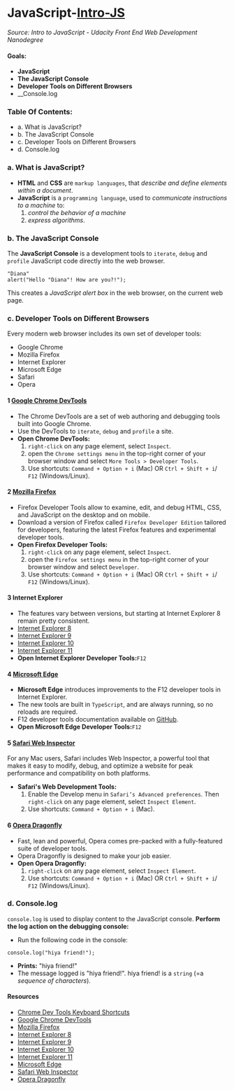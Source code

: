 # JavaScript-[Intro-JS](-Intro-to-JavaScript)
_Source: Intro to JavaScript - Udacity Front End Web Development Nanodegree_

#### Goals:
- __JavaScript__
- __The JavaScript Console__
- __Developer Tools on Different Browsers__
- __Console.log

### Table Of Contents:
- a. What is JavaScript?
- b. The JavaScript Console
- c. Developer Tools on Different Browsers
- d. Console.log

### a. What is JavaScript?
- __HTML__ and __CSS__ are `markup languages`, that _describe and define elements within a document_. 
- __JavaScript__ is a `programming language`, used to _communicate instructions to a machine_ to:
    1) _control the behavior of a machine_ 
    2) _express algorithms_.

### b. The JavaScript Console
The __JavaScript Console__ is a development tools to `iterate`, `debug` and `profile` JavaScript code directly into the web browser.
```
"Diana"
alert("Hello "Diana"! How are you?!");
```
This creates a _JavaScript alert box_ in the web browser, on the current web page.

### c. Developer Tools on Different Browsers
Every modern web browser includes its own set of developer tools:
- Google Chrome
- Mozilla Firefox
- Internet Explorer
- Microsoft Edge
- Safari
- Opera

#### 1 [Google Chrome DevTools](https://developers.google.com/web/tools/chrome-devtools/)
- The Chrome DevTools are a set of web authoring and debugging tools built into Google Chrome. 
- Use the DevTools to `iterate`, `debug` and `profile` a site. 
- __Open Chrome DevTools:__
  1) `right-click` on any page element, select `Inspect`. 
  2) open the `Chrome settings menu` in the top-right corner of your browser window and select `More Tools > Developer Tools`. 
  3) Use shortcuts: `Command + Option + i` (Mac) OR `Ctrl + Shift + i`/ `F12` (Windows/Linux).

#### 2 [Mozilla Firefox](https://developer.mozilla.org/en-US/docs/Tools)
- Firefox Developer Tools allow to examine, edit, and debug HTML, CSS, and JavaScript on the desktop and on mobile. 
- Download a version of Firefox called `Firefox Developer Edition` tailored for developers, featuring the latest Firefox features and experimental developer tools. 
- __Open Firefox Developer Tools:__
  1) `right-click` on any page element, select `Inspect`. 
  2) open the `Firefox settings menu` in the top-right corner of your browser window and select `Developer`. 
  3) Use shortcuts: `Command + Option + i` (Mac) OR `Ctrl + Shift + i`/ `F12` (Windows/Linux).

#### 3 Internet Explorer
- The features vary between versions, but starting at Internet Explorer 8 remain pretty consistent.
- [Internet Explorer 8](https://msdn.microsoft.com/en-us/library/dd565628.aspx)
- [Internet Explorer 9](https://docs.microsoft.com/en-us/previous-versions/windows/internet-explorer/ie-developer/samples/gg589512(v=vs.85))
- [Internet Explorer 10](https://docs.microsoft.com/en-us/previous-versions/windows/internet-explorer/ie-developer/dev-guides/hh673549(v=vs.85))
- [Internet Explorer 11](https://docs.microsoft.com/en-us/previous-versions/windows/internet-explorer/ie-developer/dev-guides/bg182636(v=vs.85))
- __Open Internet Explorer Developer Tools:__`F12`

#### 4 [Microsoft Edge]( https://docs.microsoft.com/en-gb/microsoft-edge/devtools-guide)
- __Microsoft Edge__ introduces improvements to the F12 developer tools in Internet Explorer. 
- The new tools are built in `TypeScript`, and are always running, so no reloads are required. 
- F12 developer tools documentation available on [GitHub](https://github.com/MicrosoftDocs/edge-developer). 
- __Open Microsoft Edge Developer Tools:__`F12`

#### 5 [Safari Web Inspector](https://developer.apple.com/safari/tools/)
For any Mac users, Safari includes Web Inspector, a powerful tool that makes it easy to modify, debug, and optimize a website for peak performance and compatibility on both platforms. 
- __Safari's Web Development Tools:__
  1) Enable the Develop menu in `Safari’s Advanced preferences`. Then  `right-click` on any page element, select `Inspect Element`. 
  2) Use shortcuts: `Command + Option + i` (Mac).

#### 6 [Opera Dragonfly](https://www.opera.com/dragonfly/)
- Fast, lean and powerful, Opera comes pre-packed with a fully-featured suite of developer tools. 
- Opera Dragonfly is designed to make your job easier. 
- __Open Opera Dragonfly:__
  1) `right-click` on any page element, select `Inspect Element`. 
  2) Use shortcuts: `Command + Option + i` (Mac) OR `Ctrl + Shift + i`/ `F12` (Windows/Linux).

### d. Console.log
`console.log` is used to display content to the JavaScript console. 
__Perform the log action on the debugging console:__
- Run the following code in the console:
```
console.log("hiya friend!");
```
- __Prints:__ "hiya friend!"
- The message logged is "hiya friend!". hiya friend! is a `string` (=a _sequence of characters_).

#### Resources 
- [Chrome Dev Tools Keyboard Shortcuts](https://developers.google.com/web/tools/chrome-devtools/shortcuts)
- [Google Chrome DevTools](https://developers.google.com/web/tools/chrome-devtools/)
- [Mozilla Firefox](https://developer.mozilla.org/en-US/docs/Tools)
- [Internet Explorer 8](https://msdn.microsoft.com/en-us/library/dd565628.aspx)
- [Internet Explorer 9](https://docs.microsoft.com/en-us/previous-versions/windows/internet-explorer/ie-developer/samples/gg589512(v=vs.85))
- [Internet Explorer 10](https://docs.microsoft.com/en-us/previous-versions/windows/internet-explorer/ie-developer/dev-guides/hh673549(v=vs.85))
- [Internet Explorer 11](https://docs.microsoft.com/en-us/previous-versions/windows/internet-explorer/ie-developer/dev-guides/bg182636(v=vs.85))
- [Microsoft Edge]( https://docs.microsoft.com/en-gb/microsoft-edge/devtools-guide)
- [Safari Web Inspector](https://developer.apple.com/safari/tools/)
- [Opera Dragonfly](https://www.opera.com/dragonfly/)
